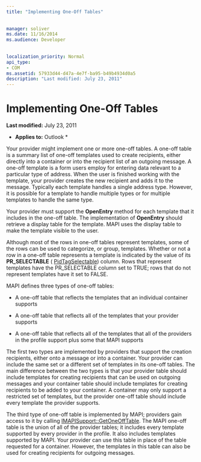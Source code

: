 ```yaml
---
title: "Implementing One-Off Tables"
 
 
manager: soliver
ms.date: 11/16/2014
ms.audience: Developer
 
 
localization_priority: Normal
api_type:
- COM
ms.assetid: 57933d44-d47a-4e7f-ba95-b49b4934d0a5
description: "Last modified: July 23, 2011"
---
```


# Implementing One-Off Tables

 **Last modified:** July 23, 2011 
  
 * **Applies to:** Outlook * 
  
Your provider might implement one or more one-off tables. A one-off table is a summary list of one-off templates used to create recipients, either directly into a container or into the recipient list of an outgoing message. A one-off template is a form users employ for entering data relevant to a particular type of address. When the user is finished working with the template, your provider creates the new recipient and adds it to the message. Typically each template handles a single address type. However, it is possible for a template to handle multiple types or for multiple templates to handle the same type. 
  
Your provider must support the **OpenEntry** method for each template that it includes in the one-off table. The implementation of **OpenEntry** should retrieve a display table for the template. MAPI uses the display table to make the template visible to the user. 
  
Although most of the rows in one-off tables represent templates, some of the rows can be used to categorize, or group, templates. Whether or not a row in a one-off table represents a template is indicated by the value of its **PR_SELECTABLE** ( [PidTagSelectable](pidtagselectable-canonical-property.md)) column. Rows that represent templates have the PR_SELECTABLE column set to TRUE; rows that do not represent templates have it set to FALSE.
  
MAPI defines three types of one-off tables:
  
- A one-off table that reflects the templates that an individual container supports
    
- A one-off table that reflects all of the templates that your provider supports 
    
- A one-off table that reflects all of the templates that all of the providers in the profile support plus some that MAPI supports
    
The first two types are implemented by providers that support the creation recipients, either onto a message or into a container. Your provider can include the same set or a different set of templates in its one-off tables. The main difference between the two types is that your provider table should include templates for creating recipients that can be used on outgoing messages and your container table should include templates for creating recipients to be added to your container. A container may only support a restricted set of templates, but the provider one-off table should include every template the provider supports.
  
The third type of one-off table is implemented by MAPI; providers gain access to it by calling [IMAPISupport::GetOneOffTable](imapisupport-getoneofftable.md). The MAPI one-off table is the union of all of the provider tables; it includes every template supported by every provider in the profile. It also includes templates supported by MAPI. Your provider can use this table in place of the table requested for a container. However, the templates in this table can also be used for creating recipients for outgoing messages.
  

